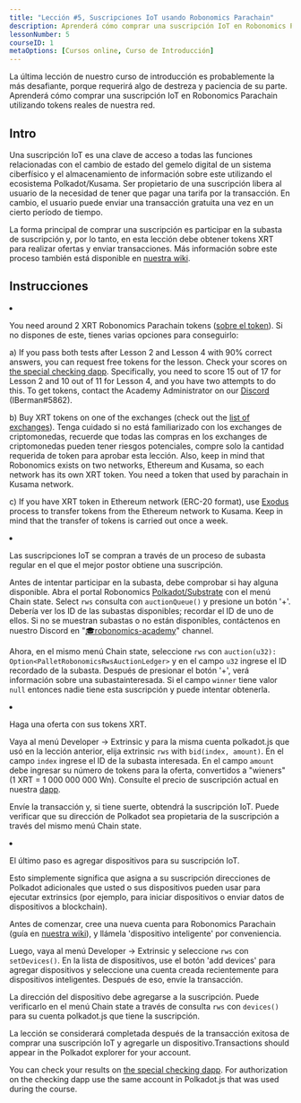 ```yaml
---
title: "Lección #5, Suscripciones IoT usando Robonomics Parachain"
description: Aprenderá cómo comprar una suscripción IoT en Robonomics Parachain utilizando tokens reales de nuestra red.
lessonNumber: 5
courseID: 1
metaOptions: [Cursos online, Curso de Introducción]
---
```


<section class="container__reg">

La última lección de nuestro curso de introducción es probablemente la más desafiante, porque requerirá algo de destreza y paciencia de su parte. Aprenderá cómo comprar una suscripción IoT en Robonomics Parachain utilizando tokens reales de nuestra red.

</section>

<section class="container__reg">

## Intro

Una suscripción IoT es una clave de acceso a todas las funciones relacionadas con el cambio de estado del gemelo digital de un sistema ciberfísico y el almacenamiento de información sobre este utilizando el ecosistema Polkadot/Kusama. Ser propietario de una suscripción libera al usuario de la necesidad de tener que pagar una tarifa por la transacción. En cambio, el usuario puede enviar una transacción gratuita una vez en un cierto período de tiempo.

La forma principal de comprar una suscripción es participar en la subasta de suscripción y, por lo tanto, en esta lección debe obtener tokens XRT para realizar ofertas y enviar transacciones. Más información sobre este proceso también está disponible en [nuestra wiki](https://wiki.robonomics.network/docs/get-subscription).

</section>

<section class="container__reg">

## Instrucciones

<List type="numbers">

<li>

You need around 2 XRT Robonomics Parachain tokens ([sobre el token](https://robonomics.network/xrt/)). Si no dispones de este, tienes varias opciones para conseguirlo:

a) If you pass both tests after Lesson 2 and Lesson 4 with 90% correct answers, you can request free tokens for the lesson. Check your scores on [the special checking dapp](https://lk.robonomics.academy/). Specifically, you need to score 15 out of 17 for Lesson 2 and 10 out of 11 for Lesson 4, and you have two attempts to do this. To get tokens, contact the Academy Administrator on our [Discord](https://discord.gg/xqDgG3EGm9) (IBerman#5862).

b) Buy XRT tokens on one of the exchanges (check out the [list of exchanges](https://www.coingecko.com/en/coins/robonomics-network#markets/)). Tenga cuidado si no está familiarizado con los exchanges de criptomonedas, recuerde que todas las compras en los exchanges de criptomonedas pueden tener riesgos potenciales, compre solo la cantidad requerida de token para aprobar esta lección. Also, keep in mind that Robonomics exists on two networks, Ethereum and Kusama, so each network has its own XRT token. You need a token that used by parachain in Kusama network.

c) If you have XRT token in Ethereum network (ERC-20 format), use [Exodus](https://old.dapp.robonomics.network/#/exodus) process to transfer tokens from the Ethereum network to Kusama. Keep in mind that the transfer of tokens is carried out once a week.

</li>

<li>

Las suscripciones IoT se compran a través de un proceso de subasta regular en el que el mejor postor obtiene una suscripción.

Antes de intentar participar en la subasta, debe comprobar si hay alguna disponible. Abra el portal Robonomics [Polkadot/Substrate](https://polkadot.js.org/apps/?rpc=wss%3A%2F%2Fkusama.rpc.robonomics.network%2F#/chainstate) con el menú Chain state. Select <code>rws</code> consulta con <code>auctionQueue()</code> y presione un botón '+'. Debería ver los ID de las subastas disponibles; recordar el ID de uno de ellos. Si no se muestran subastas o no están disponibles, contáctenos en nuestro Discord en "[🎓robonomics-academy](https://discord.com/channels/803947358492557312/803947358492557315)" channel.


Ahora, en el mismo menú Chain state, seleccione <code>rws</code> con <code>auction(u32): Option&lt;PalletRobonomicsRwsAuctionLedger&gt;</code> y en el campo <code>u32</code> ingrese el ID recordado de la subasta. Después de presionar el botón '+', verá información sobre una subastainteresada. Si el campo <code>winner</code> tiene valor <code>null</code> entonces nadie tiene esta suscripción y puede intentar obtenerla.

</li>

<li>

Haga una oferta con sus tokens XRT.

Vaya al menú Developer -> Extrinsic y para la misma cuenta polkadot.js que usó en la lección anterior, elija extrinsic <code>rws</code> with <code>bid(index, amount)</code>. En el campo <code>index</code> ingrese el ID de la subasta interesada. En el campo <code>amount</code> debe ingresar su número de tokens para la oferta, convertidos a "wieners" (1 XRT = 1 000 000 000 Wn). Consulte el precio de suscripción actual en nuestra [dapp](https://dapp.robonomics.network/#/subscription). 

Envíe la transacción y, si tiene suerte, obtendrá la suscripción IoT. Puede verificar que su dirección de Polkadot sea propietaria de la suscripción a través del mismo menú Chain state. 

</li>

<li>

El último paso es agregar dispositivos para su suscripción IoT.


Esto simplemente significa que asigna a su suscripción direcciones de Polkadot adicionales que usted o sus dispositivos pueden usar para ejecutar extrinsics (por ejemplo, para iniciar dispositivos o enviar datos de dispositivos a blockchain).

Antes de comenzar, cree una nueva cuenta para Robonomics Parachain (guía en [nuestra wiki](https://wiki.robonomics.network/docs/create-account-in-dapp/)), y llámela 'dispositivo inteligente' por conveniencia.

Luego, vaya al menú Developer -> Extrinsic y seleccione <code>rws</code> con <code>setDevices()</code>. En la lista de dispositivos, use el botón 'add devices' para agregar dispositivos y seleccione una cuenta creada recientemente para dispositivos inteligentes. Después de eso, envíe la transacción.

La dirección del dispositivo debe agregarse a la suscripción. Puede verificarlo en el menú Chain state a través de consulta <code>rws</code> con <code>devices()</code> para su cuenta polkadot.js que tiene la suscripción.

</li>

</List>
</section>

<Result>

La lección se considerará completada después de la transacción exitosa de comprar una suscripción IoT y agregarle un dispositivo.Transactions should appear in the Polkadot explorer for your account.

You can check your results on [the special checking dapp](https://lk.robonomics.academy/). For authorization on the checking dapp use the same account in Polkadot.js that was used during the course.

</Result>
